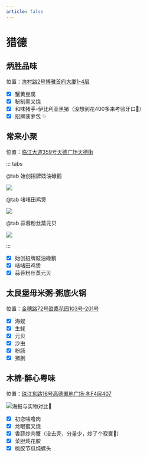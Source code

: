 ```yaml
---
article: false
---
```


# 猎德

## 炳胜品味

<i class="fa-solid fa-location-dot"></i> 位置：<a href="https://ditu.amap.com/place/B00140UVX2" target="_blank">冼村路2号博雅首府大厦1-4层</a>

- [x] 蟹黄豆腐
- [x] 秘制黑叉烧
- [x] 和味猪手-伊比利亚黑猪（没想到花400多来考验牙口:see_no_evil:）
- [x] 招牌菠萝包 ✨

## 常来小聚

<i class="fa-solid fa-location-dot"></i> 位置：<a href="https://ditu.amap.com/place/B0FFLQFDXL" target="_blank">临江大道359号天德广场天德街</a>

::: tabs

@tab 始创招牌豉油碌鹅

![](https://img.sherry4869.com/blog/life/food/china/guangdong/guangzhou/th/ld/clxj/1.jpg)

@tab 啫啫田鸡煲

![](https://img.sherry4869.com/blog/life/food/china/guangdong/guangzhou/th/ld/clxj/2.jpg)

@tab 蒜蓉粉丝蒸元贝

![](https://img.sherry4869.com/blog/life/food/china/guangdong/guangzhou/th/ld/clxj/3.jpg)

:::

- [x] 始创招牌豉油碌鹅
- [x] 啫啫田鸡煲
- [x] 蒜蓉粉丝蒸元贝

## 太艮堡毋米粥·粥底火锅

<i class="fa-solid fa-location-dot"></i> 位置：<a href="https://ditu.amap.com/place/B00140TZ3W" target="_blank">金穗路72号盈嘉花园103号-201号</a>

- [x] 海蚬
- [x] 生蚝
- [x] 元贝
- [x] 沙虫
- [x] 粉肠
- [x] 猪脷

## 木棉·醉心粤味

<i class="fa-solid fa-location-dot"></i> 位置：<a href="https://ditu.amap.com/place/B0GROY2454" target="_blank">珠江东路16号高德置地广场·冬F4层407</a>

![海报与实物对比:see_no_evil:](https://img.sherry4869.com/blog/life/food/china/guangdong/guangzhou/th/ld/mmzx/1.jpg)

- [x] 初恋咕噜肉
- [x] 龙眼蜜叉烧
- [x] 香蒜炒肉蟹（没去壳，分量少，炒了个寂寞:see_no_evil:）
- [x] 菜胆炖花胶
- [x] 桃胶节瓜炖螺头